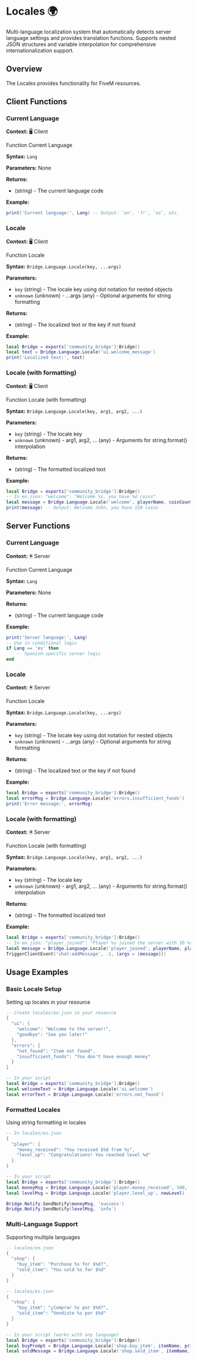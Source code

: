 # Locales 🌍

<!--META
nav: true
toc: true
description: Multi-language localization system that automatically detects server language settings and provides translation functions. Supports nested JSON structures and variable interpolation for comprehensive internationalization support.
-->

Multi-language localization system that automatically detects server language settings and provides translation functions. Supports nested JSON structures and variable interpolation for comprehensive internationalization support.

## Overview

The Locales provides functionality for FiveM resources.

## Client Functions

### Current Language

<!--TOC: Current Language-->

**Context:** 🖥️ Client

Function Current Language

**Syntax:** `Lang`

**Parameters:** None

**Returns:**
- (string) - The current language code

**Example:**
```lua
print('Current language:', Lang) -- Output: 'en', 'fr', 'es', etc.
```

### Locale

<!--TOC: Locale-->

**Context:** 🖥️ Client

Function Locale

**Syntax:** `Bridge.Language.Locale(key, ...args)`

**Parameters:**
- `key` (string) - The locale key using dot notation for nested objects
- `unknown` (unknown) - ...args (any) - Optional arguments for string formatting

**Returns:**
- (string) - The localized text or the key if not found

**Example:**
```lua
local Bridge = exports['community_bridge']:Bridge()
local text = Bridge.Language.Locale('ui.welcome_message')
print('Localized text:', text)
```

### Locale (with formatting)

<!--TOC: Locale (with formatting)-->

**Context:** 🖥️ Client

Function Locale (with formatting)

**Syntax:** `Bridge.Language.Locale(key, arg1, arg2, ...)`

**Parameters:**
- `key` (string) - The locale key
- `unknown` (unknown) - arg1, arg2, ... (any) - Arguments for string.format() interpolation

**Returns:**
- (string) - The formatted localized text

**Example:**
```lua
local Bridge = exports['community_bridge']:Bridge()
-- In en.json: "welcome": "Welcome %s, you have %d coins"
local message = Bridge.Language.Locale('welcome', playerName, coinCount)
print(message) -- Output: Welcome John, you have 150 coins
```

## Server Functions

### Current Language

<!--TOC: Current Language-->

**Context:** 🖲️ Server

Function Current Language

**Syntax:** `Lang`

**Parameters:** None

**Returns:**
- (string) - The current language code

**Example:**
```lua
print('Server language:', Lang)
-- Use in conditional logic
if Lang == 'es' then
    -- Spanish-specific server logic
end
```

### Locale

<!--TOC: Locale-->

**Context:** 🖲️ Server

Function Locale

**Syntax:** `Bridge.Language.Locale(key, ...args)`

**Parameters:**
- `key` (string) - The locale key using dot notation for nested objects
- `unknown` (unknown) - ...args (any) - Optional arguments for string formatting

**Returns:**
- (string) - The localized text or the key if not found

**Example:**
```lua
local Bridge = exports['community_bridge']:Bridge()
local errorMsg = Bridge.Language.Locale('errors.insufficient_funds')
print('Error message:', errorMsg)
```

### Locale (with formatting)

<!--TOC: Locale (with formatting)-->

**Context:** 🖲️ Server

Function Locale (with formatting)

**Syntax:** `Bridge.Language.Locale(key, arg1, arg2, ...)`

**Parameters:**
- `key` (string) - The locale key
- `unknown` (unknown) - arg1, arg2, ... (any) - Arguments for string.format() interpolation

**Returns:**
- (string) - The formatted localized text

**Example:**
```lua
local Bridge = exports['community_bridge']:Bridge()
-- In en.json: "player_joined": "Player %s joined the server with ID %d"
local message = Bridge.Language.Locale('player_joined', playerName, playerId)
TriggerClientEvent('chat:addMessage', -1, {args = {message}})
```

## Usage Examples

### Basic Locale Setup

Setting up locales in your resource

```lua
-- Create locales/en.json in your resource
{
  "ui": {
    "welcome": "Welcome to the server!",
    "goodbye": "See you later!"
  },
  "errors": {
    "not_found": "Item not found",
    "insufficient_funds": "You don't have enough money"
  }
}

-- In your script
local Bridge = exports['community_bridge']:Bridge()
local welcomeText = Bridge.Language.Locale('ui.welcome')
local errorText = Bridge.Language.Locale('errors.not_found')
```

### Formatted Locales

Using string formatting in locales

```lua
-- In locales/en.json
{
  "player": {
    "money_received": "You received $%d from %s",
    "level_up": "Congratulations! You reached level %d"
  }
}

-- In your script
local Bridge = exports['community_bridge']:Bridge()
local moneyMsg = Bridge.Language.Locale('player.money_received', 500, 'John')
local levelMsg = Bridge.Language.Locale('player.level_up', newLevel)

Bridge.Notify.SendNotify(moneyMsg, 'success')
Bridge.Notify.SendNotify(levelMsg, 'info')
```

### Multi-Language Support

Supporting multiple languages

```lua
-- locales/en.json
{
  "shop": {
    "buy_item": "Purchase %s for $%d?",
    "sold_item": "You sold %s for $%d"
  }
}

-- locales/es.json
{
  "shop": {
    "buy_item": "¿Comprar %s por $%d?",
    "sold_item": "Vendiste %s por $%d"
  }
}

-- In your script (works with any language)
local Bridge = exports['community_bridge']:Bridge()
local buyPrompt = Bridge.Language.Locale('shop.buy_item', itemName, price)
local soldMessage = Bridge.Language.Locale('shop.sold_item', itemName, sellPrice)
```

